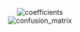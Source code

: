 
<div align="center">
  <img src="https://github.com/padrigon-lynbert/employee_leave_or_not_anti-hoper_model/assets/123610073/4bfd00d9-1d78-4589-9fb4-7d57913ff524" alt="coefficients">
  <br>
  <img src="https://github.com/padrigon-lynbert/employee_leave_or_not_anti-hoper_model/assets/123610073/d2a0fddc-ded4-471c-a7dc-9179d3d3664e" alt="confusion_matrix">
</div>

